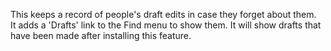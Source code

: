 This keeps a record of people's draft edits in case they forget about them.  
It adds a 'Drafts' link to the Find menu to show them.
It will show drafts that have been made after installing this feature. 